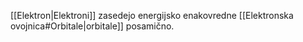 [[Elektron|Elektroni]] zasedejo energijsko enakovredne [[Elektronska ovojnica#Orbitale|orbitale]] posamično.  